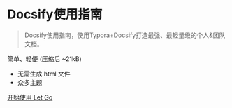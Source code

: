 <!-- _coverpage.md -->
# Docsify使用指南 
> Docsify使用指南，使用Typora+Docsify打造最强、最轻量级的个人&团队文档。

简单、轻便 (压缩后 ~21kB)
- 无需生成 html 文件
- 众多主题


[开始使用 Let Go](/README.md)